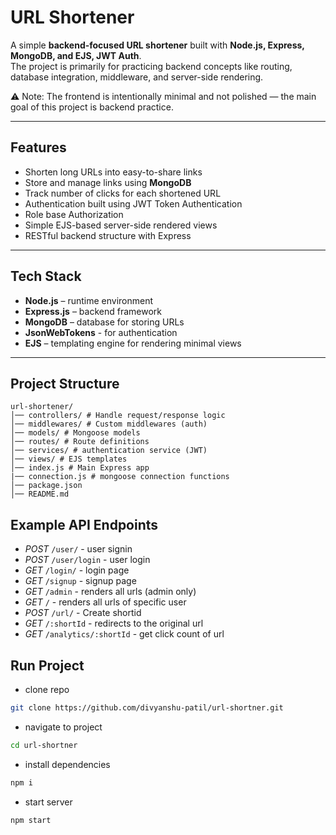 # URL Shortener

A simple **backend-focused URL shortener** built with **Node.js, Express, MongoDB, and EJS, JWT Auth**.  
The project is primarily for practicing backend concepts like routing, database integration, middleware, and server-side rendering.  

⚠️ Note: The frontend is intentionally minimal and not polished — the main goal of this project is backend practice.  

---

## Features

- Shorten long URLs into easy-to-share links  
- Store and manage links using **MongoDB**  
- Track number of clicks for each shortened URL
- Authentication built using JWT Token Authentication
- Role base Authorization  
- Simple EJS-based server-side rendered views  
- RESTful backend structure with Express  

---

## Tech Stack

- **Node.js** – runtime environment  
- **Express.js** – backend framework  
- **MongoDB** – database for storing URLs
- **JsonWebTokens** - for authentication
- **EJS** – templating engine for rendering minimal views  

---

## Project Structure
```
url-shortener/
│── controllers/ # Handle request/response logic
│── middlewares/ # Custom middlewares (auth)
│── models/ # Mongoose models
│── routes/ # Route definitions
│── services/ # authentication service (JWT)
│── views/ # EJS templates
│── index.js # Main Express app
|── connection.js # mongoose connection functions
│── package.json
│── README.md
```

## Example API Endpoints
- _POST_ `/user/` - user signin
- _POST_ `/user/login` - user login
- _GET_ `/login/` - login page
- _GET_ `/signup` - signup page
- _GET_ `/admin` - renders all urls (admin only)
- _GET_ `/` - renders all urls of specific user
- _POST_ `/url/` - Create shortid
- _GET_ `/:shortId` - redirects to the original url
- _GET_ `/analytics/:shortId` - get click count of url

## Run Project
- clone repo
```bash
git clone https://github.com/divyanshu-patil/url-shortner.git
```
- navigate to project
```bash
cd url-shortner
```
- install dependencies
```bash
npm i
```
- start server
```bash
npm start
```
